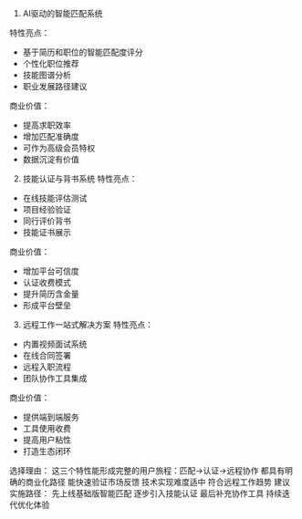 1. AI驱动的智能匹配系统

特性亮点：
- 基于简历和职位的智能匹配度评分
- 个性化职位推荐
- 技能图谱分析
- 职业发展路径建议

商业价值：
- 提高求职效率
- 增加匹配准确度
- 可作为高级会员特权
- 数据沉淀有价值

2. 技能认证与背书系统
特性亮点：
- 在线技能评估测试
- 项目经验验证
- 同行评价背书
- 技能证书展示

商业价值：
- 增加平台可信度
- 认证收费模式
- 提升简历含金量
- 形成平台壁垒

3. 远程工作一站式解决方案
特性亮点：
- 内置视频面试系统
- 在线合同签署
- 远程入职流程
- 团队协作工具集成

商业价值：
- 提供端到端服务
- 工具使用收费
- 提高用户粘性
- 打造生态闭环

选择理由：
这三个特性能形成完整的用户旅程：匹配→认证→远程协作
都具有明确的商业化路径
能快速验证市场反馈
技术实现难度适中
符合远程工作趋势
建议实施路径：
先上线基础版智能匹配
逐步引入技能认证
最后补充协作工具
持续迭代优化体验